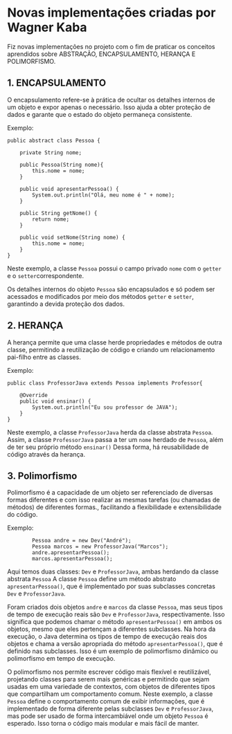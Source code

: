 
# Novas implementações criadas por Wagner Kaba

Fiz novas implementações no projeto com o fim de praticar os conceitos aprendidos sobre ABSTRAÇÃO, ENCAPSULAMENTO, HERANÇA E POLIMORFISMO.

## 1. ENCAPSULAMENTO

O encapsulamento refere-se à prática de ocultar os detalhes internos de um objeto e expor apenas o necessário. Isso ajuda a obter proteção de dados e garante que o estado do objeto permaneça consistente.

Exemplo:

```
public abstract class Pessoa {

    private String nome;

    public Pessoa(String nome){
        this.nome = nome;
    }

    public void apresentarPessoa() {
        System.out.println("Olá, meu nome é " + nome);
    }

    public String getNome() {
        return nome;
    }

    public void setNome(String nome) {
        this.nome = nome;
    }
}
```
Neste exemplo, a classe `Pessoa` possui o campo privado `nome` com o `getter` e o `setter`correspondente.

Os detalhes internos do objeto `Pessoa` são encapsulados e só podem ser acessados e modificados por meio dos métodos `getter` e `setter`, garantindo a devida proteção dos dados.

## 2. HERANÇA

A herança permite que uma classe herde propriedades e métodos de outra classe, permitindo a reutilização de código e criando um relacionamento pai-filho entre as classes.

Exemplo:

```
public class ProfessorJava extends Pessoa implements Professor{

    @Override
    public void ensinar() {
        System.out.println("Eu sou professor de JAVA");
    }
}
```
Neste exemplo, a classe `ProfessorJava` herda da classe abstrata `Pessoa`. Assim, a classe `ProfessorJava` passa a ter um `nome` herdado de `Pessoa`, além de ter seu próprio método `ensinar()`   Dessa forma, há reusabilidade de código através da herança. 

## 3. Polimorfismo

Polimorfismo é a capacidade de um objeto ser referenciado de diversas formas diferentes e com isso realizar as mesmas tarefas (ou chamadas de métodos) de diferentes formas., facilitando a flexibilidade e extensibilidade do código.

Exemplo:

```
        Pessoa andre = new Dev("André");
        Pessoa marcos = new ProfessorJava("Marcos");
        andre.apresentarPessoa();
        marcos.apresentarPessoa();
```

Aqui temos duas classes: `Dev` e `ProfessorJava`, ambas herdando da classe abstrata `Pessoa` A classe `Pessoa` define um método abstrato `apresentarPessoa()`, que é implementado por suas subclasses concretas `Dev` e `ProfessorJava`.

Foram criados dois objetos `andre` e `marcos` da classe `Pessoa`, mas seus tipos de tempo de execução reais são `Dev` e `ProfessorJava`, respectivamente. Isso significa que podemos chamar o método `apresentarPessoa()` em ambos os objetos, mesmo que eles pertençam a diferentes subclasses. Na hora da execução, o Java determina os tipos de tempo de execução reais dos objetos e chama a versão apropriada do método `apresentarPessoa()`, que é definido nas subclasses. Isso é um exemplo de polimorfismo dinâmico ou polimorfismo em tempo de execução.

O polimorfismo nos permite escrever código mais flexível e reutilizável, projetando classes para serem mais genéricas e permitindo que sejam usadas em uma variedade de contextos, com objetos de diferentes tipos que compartilham um comportamento comum. Neste exemplo, a classe `Pessoa` define o comportamento comum de exibir informações, que é implementado de forma diferente pelas subclasses `Dev` e `ProfessorJava`, mas pode ser usado de forma intercambiável onde um objeto `Pessoa` é esperado. Isso torna o código mais modular e mais fácil de manter.